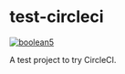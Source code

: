# test-circleci

[![boolean5](https://circleci.com/gh/boolean5/test-circleci.svg?style=shield)](https://circleci.com/gh/boolean5/test-circleci)


A test project to try CircleCI.
